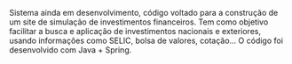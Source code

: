 Sistema ainda em desenvolvimento, código voltado para a construção de um site de simulação de investimentos financeiros. Tem como objetivo facilitar a busca e aplicação de investimentos nacionais e exteriores, usando informações como SELIC, bolsa de valores, cotação...
O código foi desenvolvido com Java + Spring.
